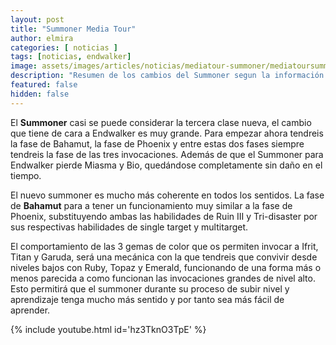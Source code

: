 ```yaml
---
layout: post
title: "Summoner Media Tour"
author: elmira
categories: [ noticias ]
tags: [noticias, endwalker]
image: assets/images/articles/noticias/mediatour-summoner/mediatoursummoner.jpg
description: "Resumen de los cambios del Summoner segun la información del Media Tour"
featured: false
hidden: false
---
```


El **Summoner** casi se puede considerar la tercera clase nueva, el cambio que tiene de cara a Endwalker es muy grande. Para empezar ahora tendreis la fase de Bahamut, la fase de Phoenix y entre estas dos fases siempre tendreis la fase de las tres invocaciones. Además de que el Summoner para Endwalker pierde Miasma y Bio, quedándose completamente sin daño en el tiempo.

El nuevo summoner es mucho más coherente en todos los sentidos. La fase de **Bahamut** para a tener un funcionamiento muy similar a la fase de Phoenix, substituyendo ambas las habilidades de Ruin III y Tri-disaster por sus respectivas habilidades de single target y multitarget.

El comportamiento de las 3 gemas de color que os permiten invocar a Ifrit, Titan y Garuda, será una mecánica con la que tendreis que convivir desde niveles bajos con Ruby, Topaz y Emerald, funcionando de una forma más o menos parecida a como funcionan las invocaciones grandes de nivel alto. Esto permitirá que el summoner durante su proceso de subir nivel y aprendizaje tenga mucho más sentido y por tanto sea más fácil de aprender.

{% include youtube.html id='hz3TknO3TpE' %}
